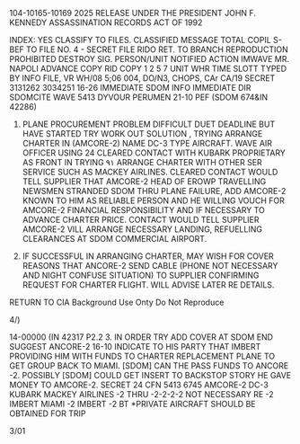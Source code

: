 104-10165-10169 2025 RELEASE UNDER THE PRESIDENT JOHN F. KENNEDY ASSASSINATION RECORDS ACT OF 1992

INDEX: YES 
CLASSIFY TO FILES.
CLASSIFIED MESSAGE TOTAL COPIL
S-BEF TO FILE NO.
4 - SECRET
FILE RIDO RET. TO BRANCH
REPRODUCTION PROHIBITED
DESTROY SIG. PERSON/UNIT NOTIFIED
ACTION
IMWAVE MR. NAPOLI
ADVANCE COPY
RID COPY 
1 2 5
7
UNIT WHR
TIME
SLOTT
TYPED
BY
INFO
FILE, VR WH/08 5;06 004, DO/N3, CHOPS, CAr CA/19
SECRET 3131262 3034251
16-26
IMMEDIATE SDOM INFO IMMEDIATE DIR SDOMCITE WAVE 5413
DYVOUR PERUMEN
21-10
PEF (SDOM 674&IN 42286)
1. PLANE PROCUREMENT PROBLEM DIFFICULT DUET DEADLINE
BUT HAVE STARTED TRY WORK OUT SOLUTION , TRYING ARRANGE CHARTER
IN (AMCORE-2) NAME DC-3 TYPE AIRCRAFT. WAVE AIR OFFICER USING
24
CLEARED CONTACT WITH KUBARK PROPRIETARY AS FRONT IN TRYING
۹۱
ARRANGE CHARTER WITH OTHER SER SERVICE SUCH AS MACKEY AIRLINES.
CLEARED CONTACT WOULD TELL SUPPLIER THAT AMCORE-2 HEAD OF
EROWP TRAVELLING NEWSMEN STRANDED SDOM THRU PLANE FAILURE, ADD
AMCORE-2 KNOWN TO HIM AS RELIABLE PERSON AND HE WILLING VOUCH
FOR AMCORE-2 FINANCIAL RESPONSIBILITY AND IF NECESSARY TO
ADVANCE CHARTER PRICE. CONTACT WOULD TELL SUPPLIER AMCORE-2
VILL ARRANGE NECESSARY LANDING, REFUELLING CLEARANCES AT SDOM
COMMERCIAL AIRPORT.

2. IF SUCCESSFUL IN ARRANGING CHARTER, MAY WISH FOR
COVER REASONS THAT ANCORE-2 SEND CABLE (PHONE NOT NECESSARY AND
NIGHT CONFUSE SITUATION) TO SUPPLIER CONFIRMING REQUEST FOR
CHARTER FLIGHT. WILL ADVISE LATER RE DETAILS.

RETURN TO CIA
Background Use Onty
Do Not Reproduce

4/)

14-00000
(IN 42317 P2.2
3. IN ORDER TRY ADD COVER AT SDOM END SUGGEST ANCORE-2
16-10
INDICATE TO HIS PARTY THAT IMBERT PROVIDING HIM WITH FUNDS
TO CHARTER REPLACEMENT PLANE TO GET GROUP BACK TO MIAMI. [SDOM]
CAN THE PASS FUNDS TO ANCORE -2. POSSIBLY [SDOM] COULD GET INSERT
TO BACKSTOP STORY HE GAVE MONEY TO AMCORE-2.
SECRET 24
CFN 5413 6745 AMCORE-2 DC-3 KUBARK MACKEY AIRLINES -2 THRU
-2-2-2-2 NOT NECESSARY RE -2 IMBERT MIAMI -2 IMBERT -2
BT
*PRIVATE AIRCRAFT SHOULD BE OBTAINED FOR TRIP

3/01
